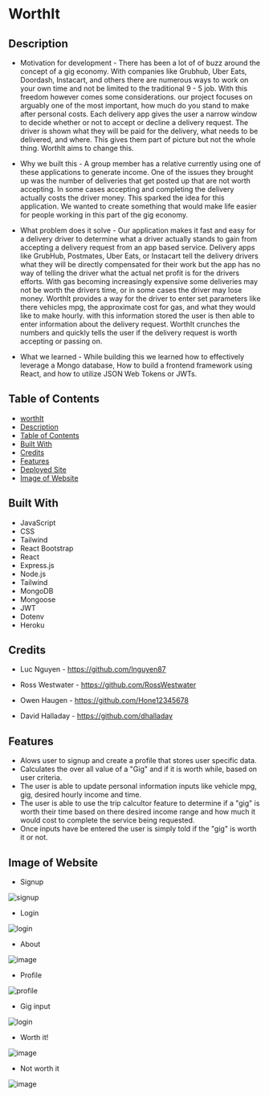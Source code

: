 # WorthIt


## Description

- Motivation for development - There has been a lot of of buzz around the concept of a gig economy. With companies like Grubhub, Uber Eats, Doordash, Instacart, and others there are numerous ways to work on your own time and not be limited to the traditional 9 - 5 job. With this freedom however comes some considerations. our project focuses on arguably one of the most important, how much do you stand to make after personal costs. Each delivery app gives the user a narrow window to decide whether or not to accept or decline a delivery request. The driver is shown what they will be paid for the delivery, what needs to be delivered, and where. This gives them part of picture but not the whole thing. WorthIt aims to change this. 

- Why we built this - A group member has a relative currently using one of these applications to generate income. One of the issues they brought up was the number of deliveries that get posted up that are not worth accepting. In some cases accepting and completing the delivery actually costs the driver money. This sparked the idea for this application. We wanted to create something that would make life easier for people working in this part of the gig economy.

- What problem does it solve - Our application makes it fast and easy for a delivery driver to determine what a driver actually stands to gain from accepting a delivery request from an app based service. Delivery apps like GrubHub, Postmates, Uber Eats, or Instacart tell the delivery drivers what they will be directly compensated for their work but the app has no way of telling the driver what the actual net profit is for the drivers efforts. With gas becoming increasingly expensive some deliveries may not be worth the drivers time, or in some cases the driver may lose money. WorthIt provides a way for the driver to enter set parameters like there vehicles mpg, the approximate cost for gas, and what they would like to make hourly. with this information stored the user is then able to enter information about the delivery request. WorthIt crunches the numbers and quickly tells the user if the delivery request is worth accepting or passing on.

- What we learned - While building this we learned how to effectively leverage a Mongo database, How to build a frontend framework using React, and how to utilize JSON Web Tokens or JWTs.


## Table of Contents

  - [worthIt](#worthIt)
  - [Description](#description)
  - [Table of Contents](#table-of-contents)
  - [Built With](#built-with)
  - [Credits](#credits)
  - [Features](#features)
  - [Deployed Site](#deployed-Site)
  - [Image of Website](#image-of-website)


## Built With

- JavaScript
- CSS
- Tailwind
- React Bootstrap
- React
- Express.js
- Node.js
- Tailwind
- MongoDB
- Mongoose
- JWT
- Dotenv
- Heroku


## Credits

- Luc Nguyen - https://github.com/lnguyen87

- Ross Westwater - https://github.com/RossWestwater

- Owen Haugen - https://github.com/Hone12345678

- David Halladay - https://github.com/dhalladay 


## Features

- Alows user to signup and create a profile that stores user specific data.
- Calculates the over all value of a "Gig" and if it is worth while, based on user criteria.
- The user is able to update personal information inputs like vehicle mpg, gig, desired hourly income and time.
- The user is able to use the trip calcultor feature to determine if a "gig" is worth their time based on there desired income range and how much it would cost to   complete the service being requested.
- Once inputs have be entered the user is simply told if the "gig" is worth it or not.


## Image of Website

- Signup

![signup](https://user-images.githubusercontent.com/46331608/161891642-e7332144-b51b-4e0c-85e7-7a0846c10250.jpg)

- Login

![login](https://user-images.githubusercontent.com/46331608/161891659-dda3fdf3-3045-42f1-ba6a-6968153a623f.jpg)

- About

![image](https://user-images.githubusercontent.com/46331608/161893661-055d0ca5-ca4c-46d7-9994-758f31eb8143.png)

- Profile

![profile](https://user-images.githubusercontent.com/46331608/161891692-94a3e31d-db08-4e9c-be98-9e6b931597b4.jpg)

- Gig input

![login](https://user-images.githubusercontent.com/46331608/161891870-a52ff5d1-9d25-4357-91cc-fed835b887ef.jpg)

- Worth it!

![image](https://user-images.githubusercontent.com/46331608/161893003-2f5e1c6d-9d90-4fa0-9cc7-2394bb2accdf.png)

- Not worth it

![image](https://user-images.githubusercontent.com/46331608/161893033-da07364e-fab1-45a4-bafa-1c02a2c10dcc.png)

